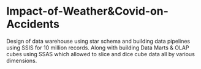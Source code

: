 # Impact-of-Weather&Covid-on-Accidents
Design of data warehouse using star schema and building data pipelines using SSIS for 10 million records. Along with building Data Marts & OLAP cubes using SSAS which allowed to slice and dice cube data all by various dimensions. 
